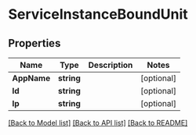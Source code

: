 # ServiceInstanceBoundUnit

## Properties
Name | Type | Description | Notes
------------ | ------------- | ------------- | -------------
**AppName** | **string** |  | [optional] 
**Id** | **string** |  | [optional] 
**Ip** | **string** |  | [optional] 

[[Back to Model list]](../README.md#documentation-for-models) [[Back to API list]](../README.md#documentation-for-api-endpoints) [[Back to README]](../README.md)



